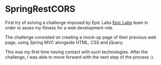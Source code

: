 # SpringRestCORS

First try of solving a challenge imposed by Epic Labs [Epic Labs](http://www.epiclabs.io/) team in order to asses my fitness for a web development role.

The challenge consisted on creating a mock-up page of their previous web page, using Spring MVC alongside HTML, CSS and jQuery.

This was my first time having contact with such technologies. After the challenge, I was able to move forward with the next step of the process :).
